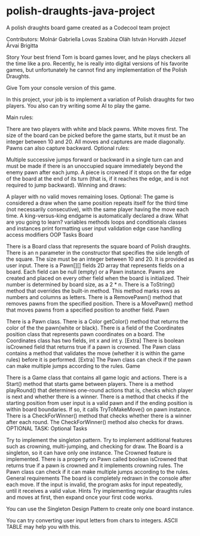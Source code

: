 # polish-draughts-java-project
A polish draughts board game created as a Codecool team project

Contributors:
Molnár Gabriella
Lovas Szabina
Oláh István
Horváth József
Árvai Brigitta


Story
Your best friend Tom is board games lover, and he plays checkers all the time like a pro. Recently, he is really into digital versions of his favorite games, but unfortunately he cannot find any implementation of the Polish Draughts.

Give Tom your console version of this game.

In this project, your job is to implement a variation of Polish draughts for two players. You also can try writing some AI to play the game.

Main rules:

There are two players with white and black pawns. White moves first.
The size of the board can be picked before the game starts, but it must be an integer between 10 and 20.
All moves and captures are made diagonally.
Pawns can also capture backward.
Optional rules:

Multiple successive jumps forward or backward in a single turn can and must be made if there is an unoccupied square immediately beyond the enemy pawn after each jump.
A piece is crowned if it stops on the far edge of the board at the end of its turn (that is, if it reaches the edge, and is not required to jump backward).
Winning and draws:

A player with no valid moves remaining loses.
Optional: The game is considered a draw when the same position repeats itself for the third time (not necessarily consecutive), with the same player having the move each time.
A king-versus-king endgame is automatically declared a draw.
What are you going to learn?
variables
methods
loops and conditionals
classes and instances
print formatting
user input validation
edge case handling
access modifiers
OOP
Tasks
Board

There is a Board class that represents the square board of Polish draughts.
There is an n parameter in the constructor that specifies the side length of the square. The size must be an integer between 10 and 20. It is provided as user input.
There is a Pawn[][] fields 2D array that represents fields on a board. Each field can be null (empty) or a Pawn instance.
Pawns are created and placed on every other field when the board is initialized. Their number is determined by board size, as a 2 * n.
There is a ToString() method that overrides the built-in method. This method marks rows as numbers and columns as letters.
There is a RemovePawn() method that removes pawns from the specified position.
There is a MovePawn() method that moves pawns from a specified position to another field.
Pawn

There is a Pawn class.
There is a Color getColor() method that returns the color of the the pawn(white or black).
There is a field of the Coordinates position class that represents pawn coordinates on a board. The Coordinates class has two fields, int x and int y.
[Extra] There is boolean isCrowned field that returns true if a pawn is crowned.
The Pawn class contains a method that validates the move (whether it is within the game rules) before it is performed.
[Extra] The Pawn class can check if the pawn can make multiple jumps according to the rules.
Game

There is a Game class that contains all game logic and actions.
There is a Start() method that starts game between players.
There is a method playRound() that determines one-round actions that is, checks which player is next and whether there is a winner.
There is a method that checks if the starting position from user input is a valid pawn and if the ending position is within board boundaries. If so, it calls TryToMakeMove() on pawn instance.
There is a CheckForWinner() method that checks whether there is a winner after each round.
The CheckForWinner() method also checks for draws.
 OPTIONAL TASK: Optional Tasks

Try to implement the singleton pattern. Try to implement additional features such as crowning, multi-jumping, and checking for draw.
The Board is a singleton, so it can have only one instance.
The Crowned feature is implemented. There is a property on Pawn called boolean isCrowned that returns true if a pawn is crowned and it implements crowning rules.
The Pawn class can check if it can make multiple jumps according to the rules.
General requirements
The board is completely redrawn in the console after each move.
If the input is invalid, the program asks for input repeatedly, until it receives a valid value.
Hints
Try implementing regular draughts rules and moves at first, then expand once your first code works.

You can use the Singleton Design Pattern to create only one board instance.

You can try converting user input letters from chars to integers. ASCII TABLE may help you with this.
